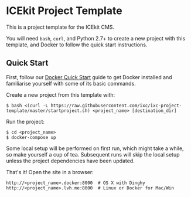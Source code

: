 # ICEkit Project Template

This is a project template for the ICEkit CMS.

You will need `bash`, `curl`, and Python 2.7+ to create a new project with this
template, and Docker to follow the quick start instructions.

## Quick Start

First, follow our [Docker Quick Start][docker-quick-start] guide to get Docker
installed and familiarise yourself with some of its basic commands.

Create a new project from this template with:

    $ bash <(curl -L https://raw.githubusercontent.com/ixc/ixc-project-template/master/startproject.sh) <project_name> [destination_dir]

Run the project:

    $ cd <project_name>
    $ docker-compose up

Some local setup will be performed on first run, which might take a while, so
make yourself a cup of tea. Subsequent runs will skip the local setup unless
the project dependencies have been updated.

That's it! Open the site in a browser:

    http://<project_name>.docker:8000  # OS X with Dinghy
    http://<project_name>.lvh.me:8000  # Linux or Docker for Mac/Win

[docker-quick-start]: https://github.com/ixc/django-icekit/blob/feature/demo/docs/docker-quick-start.md
